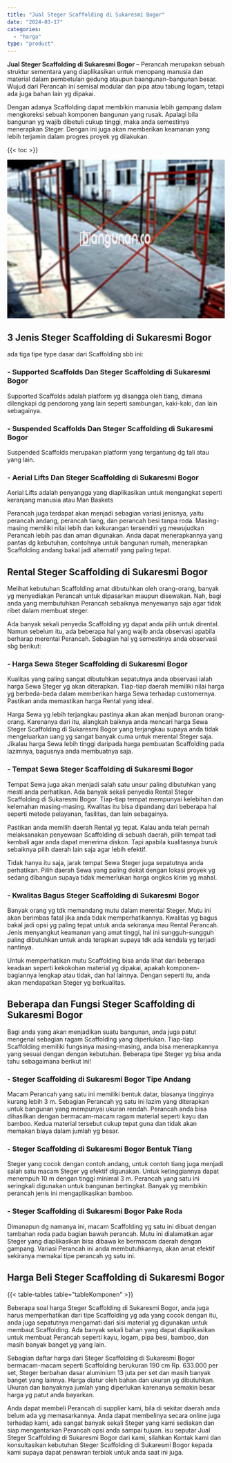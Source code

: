 ```yaml
---
title: "Jual Steger Scaffolding di Sukaresmi Bogor"
date: "2024-03-17"
categories: 
  - "harga"
type: "product"
---
```


**Jual Steger Scaffolding di Sukaresmi Bogor** – Perancah merupakan sebuah struktur sementara yang diaplikasikan untuk menopang manusia dan material dalam pembetulan gedung ataupun baangunan-bangunan besar. Wujud dari Perancah ini semisal modular dan pipa atau tabung logam, tetapi ada juga bahan lain yg dipakai.

Dengan adanya Scaffolding dapat membikin manusia lebih gampang dalam mengkoreksi sebuah komponen bangunan yang rusak. Apalagi bila bangunan yg wajib dibetuli cukup tinggi, maka anda semestinya menerapkan Steger. Dengan ini juga akan memberikan keamanan yang lebih terjamin dalam progres proyek yg dilakukan.

{{< toc >}}

![Jual Steger Scaffolding di Sukaresmi Bogor](/images/sewa-scaffolding-steger-29.png)

## 3 Jenis Steger Scaffolding di Sukaresmi Bogor

ada tiga tipe type dasar dari Scaffolding sbb ini:

### \- Supported Scaffolds Dan Steger Scaffolding di Sukaresmi Bogor

Supported Scaffolds adalah platform yg disangga oleh tiang, dimana dilengkapi dg pendorong yang lain seperti sambungan, kaki-kaki, dan lain sebagainya.

### \- Suspended Scaffolds Dan Steger Scaffolding di Sukaresmi Bogor

Suspended Scaffolds merupakan platform yang tergantung dg tali atau yang lain.

### \- Aerial Lifts Dan Steger Scaffolding di Sukaresmi Bogor

Aerial Lifts adalah penyangga yang diaplikasikan untuk mengangkat seperti keranjang manusia atau Man Baskets

Perancah juga terdapat akan menjadi sebagian variasi jenisnya, yaitu perancah andang, perancah tiang, dan perancah besi tanpa roda. Masing-masing memiliki nilai lebih dan kekurangan tersendiri yg mewujudkan Perancah lebih pas dan aman digunakan. Anda dapat menerapkannya yang pantas dg kebutuhan, contohnya untuk bangunan rumah, menerapkan Scaffolding andang bakal jadi alternatif yang paling tepat.

## Rental Steger Scaffolding di Sukaresmi Bogor

Melihat kebutuhan Scaffolding amat dibutuhkan oleh orang-orang, banyak yg menyediakan Perancah untuk dipasarkan maupun disewakan. Nah, bagi anda yang membutuhkan Perancah sebaiknya menyewanya saja agar tidak ribet dalam membuat steger.

Ada banyak sekali penyedia Scaffolding yg dapat anda pilih untuk dirental. Namun sebelum itu, ada beberapa hal yang wajib anda observasi apabila berharap merental Perancah. Sebagian hal yg semestinya anda observasi sbg berikut:

### \- Harga Sewa Steger Scaffolding di Sukaresmi Bogor

Kualitas yang paling sangat dibutuhkan sepatutnya anda observasi ialah harga Sewa Steger yg akan diterapkan. Tiap-tiap daerah memiliki nilai harga yg berbeda-beda dalam memberikan harga Sewa terhadap customernya. Pastikan anda memastikan harga Rental yang ideal.

Harga Sewa yg lebih terjangkau pastinya akan akan menjadi buronan orang-orang. Karenanya dari itu, alangkah baiknya anda mencari harga Sewa Steger Scaffolding di Sukaresmi Bogor yang terjangkau supaya anda tidak mengeluarkan uang yg sangat banyak cuma untuk merental Steger saja. Jikalau harga Sewa lebih tinggi daripada harga pembuatan Scaffolding pada lazimnya, bagusnya anda membuatnya saja.

### \- Tempat Sewa Steger Scaffolding di Sukaresmi Bogor

Tempat Sewa juga akan menjadi salah satu unsur paling dibutuhkan yang mesti anda perhatikan. Ada banyak sekali penyedia Rental Steger Scaffolding di Sukaresmi Bogor. Tiap-tiap tempat mempunyai kelebihan dan kelemahan masing-masing. Kwalitas itu bisa dipandang dari beberapa hal seperti metode pelayanan, fasilitas, dan lain sebagainya.

Pastikan anda memilih daerah Rental yg tepat. Kalau anda telah pernah melaksanakan penyewaan Scaffolding di sebuah daerah, pilih tempat tadi kembali agar anda dapat menerima diskon. Tapi apabila kualitasnya buruk sebaiknya pilih daerah lain saja agar lebih efektif.

Tidak hanya itu saja, jarak tempat Sewa Steger juga sepatutnya anda perhatikan. Pilih daerah Sewa yang paling dekat dengan lokasi proyek yg sedang dibangun supaya tidak memerlukan harga ongkos kirim yg mahal.

### \- Kwalitas Bagus Steger Scaffolding di Sukaresmi Bogor

Banyak orang yg tdk memandang mutu dalam merental Steger. Mutu ini akan berimbas fatal jika anda tidak memperhatikannya. Kwalitas yg bagus bakal jadi opsi yg paling tepat untuk anda sekiranya mau Rental Perancah. Jenis menyangkut keamanan yang amat tinggi, hal ini sungguh-sungguh paling dibutuhkan untuk anda terapkan supaya tdk ada kendala yg terjadi nantinya.

Untuk memperhatikan mutu Scaffolding bisa anda lihat dari beberapa keadaan seperti kekokohan material yg dipakai, apakah komponen-bagiannya lengkap atau tidak, dan hal lainnya. Dengan seperti itu, anda akan mendapatkan Steger yg berkualitas.

## Beberapa dan Fungsi Steger Scaffolding di Sukaresmi Bogor

Bagi anda yang akan menjadikan suatu bangunan, anda juga patut mengenal sebagian ragam Scaffolding yang diperlukan. Tiap-tiap Scaffolding memiliki fungsinya masing-masing, anda bisa menerapkannya yang sesuai dengan dengan kebutuhan. Beberapa tipe Steger yg bisa anda tahu sebagaimana berikut ini!

### \- Steger Scaffolding di Sukaresmi Bogor Tipe Andang

Macam Perancah yang satu ini memiliki bentuk datar, biasanya tingginya kurang lebih 3 m. Sebagian Perancah yg satu ini lazim yang diterapkan untuk bangunan yang mempunyai ukuran rendah. Perancah anda bisa dihasilkan dengan bermacam-macam ragam material seperti kayu dan bamboo. Kedua material tersebut cukup tepat guna dan tidak akan memakan biaya dalam jumlah yg besar.

### \- Steger Scaffolding di Sukaresmi Bogor Bentuk Tiang

Steger yang cocok dengan contoh andang, untuk contoh tiang juga menjadi salah satu macam Steger yg efektif digunakan. Untuk ketinggiannya dapat menempuh 10 m dengan tinggi minimal 3 m. Perancah yang satu ini seringkali digunakan untuk bangunan bertingkat. Banyak yg membikin perancah jenis ini mengaplikasikan bamboo.

### \- Steger Scaffolding di Sukaresmi Bogor Pake Roda

Dimanapun dg namanya ini, macam Scaffolding yg satu ini dibuat dengan tambahan roda pada bagian bawah perancah. Mutu ini dialamatkan agar Steger yang diaplikasikan bisa dibawa ke bermacam daerah dengan gampang. Variasi Perancah ini anda membutuhkannya, akan amat efektif sekiranya memakai tipe perancah yg satu ini.

## Harga Beli Steger Scaffolding di Sukaresmi Bogor

{{< table-tables table="tableKomponen" >}}

Beberapa soal harga Steger Scaffolding di Sukaresmi Bogor, anda juga harus memperhatikan dari tipe Scaffolding yg ada yang cocok dengan itu, anda juga sepatutnya mengamati dari sisi material yg digunakan untuk membaut Scaffolding. Ada banyak sekali bahan yang dapat diaplikasikan untuk membuat Perancah seperti kayu, logam, pipa besi, bamboo, dan masih banyak banget yg yang lain.

Sebagian daftar harga dari Steger Scaffolding di Sukaresmi Bogor bermacam-macam seperti Scaffolding berukuran 190 cm Rp. 633.000 per set, Steger berbahan dasar aluminium 13 juta per set dan masih banyak banget yang lainnya. Harga diatur oleh bahan dan ukuran yg dibutuhkan. Ukuran dan banyaknya jumlah yang diperlukan karenanya semakin besar harga yg patut anda bayarkan.

Anda dapat membeli Perancah di supplier kami, bila di sekitar daerah anda belum ada yg memasarkannya. Anda dapat membelinya secara online juga terhadap kami, ada sangat banyak sekali Steger yang kami sediakan dan siap mengantarkan Perancah opsi anda sampai tujuan. isu seputar Jual Steger Scaffolding di Sukaresmi Bogor dari kami, silahkan Kontak kami dan konsultasikan kebutuhan Steger Scaffolding di Sukaresmi Bogor kepada kami supaya dapat penawran terbiak untuk anda saat ini juga.
